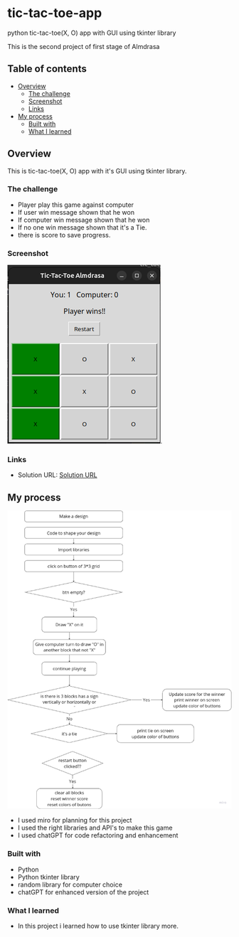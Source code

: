 # tic-tac-toe-app

python tic-tac-toe(X, O) app with GUI using tkinter library

This is the second project of first stage of Almdrasa

## Table of contents

- [Overview](#overview)
  - [The challenge](#the-challenge)
  - [Screenshot](#screenshot)
  - [Links](#links)
- [My process](#my-process)
  - [Built with](#built-with)
  - [What I learned](#what-i-learned)

## Overview

This is tic-tac-toe(X, O) app with it's GUI using tkinter library.

### The challenge

- Player play this game against computer
- If user win message shown that he won
- If computer win message shown that he won
- If no one win message shown that it's a Tie.
- there is score to save progress.

### Screenshot

![Screenshot](./Screenshot.png).

### Links

- Solution URL: [Solution URL](https://github.com/Mohammed-Abol-Fotouh/tic-tac-toe)

## My process

![Planning](./planning.png)

- I used miro for planning for this project
- I used the right libraries and API's to make this game
- I used chatGPT for code refactoring and enhancement

### Built with

- Python
- Python tkinter library
- random library for computer choice
- chatGPT for enhanced version of the project

### What I learned

- In this project i learned how to use tkinter library more.
